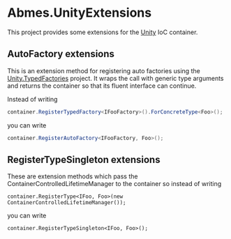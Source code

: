 Abmes.UnityExtensions
====================

This project provides some extensions for the [Unity](http://unity.codeplex.com/) IoC container.

AutoFactory extensions
----------------------

This is an extension method for registering auto factories using the [Unity.TypedFactories](https://github.com/PombeirP/Unity.TypedFactories) project.
It wraps the call with generic type arguments and returns the container so that its fluent interface can continue.

Instead of writing
```C#
container.RegisterTypedFactory<IFooFactory>().ForConcreteType<Foo>();
```
you can write
```C#
container.RegisterAutoFactory<IFooFactory, Foo>();
```
RegisterTypeSingleton extensions
--------------------------------

These are extension methods which pass the ContainerControlledLifetimeManager to the container so instead of writing

	container.RegisterType<IFoo, Foo>(new ContainerControlledLifetimeManager());

you can write

	container.RegisterTypeSingleton<IFoo, Foo>();
